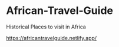# African-Travel-Guide
Historical Places to visit in Africa

https://africantravelguide.netlify.app/
